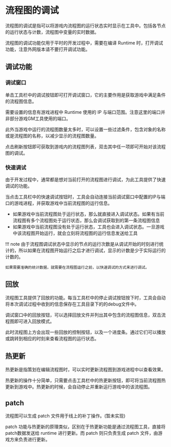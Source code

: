 # 流程图的调试

流程图的调试是指可以将游戏内流程图的运行状态实时显示在工具中。包括各节点的运行状态与计数，流程图中变量的实时数据。

流程图的调试功能仅用于平时的开发过程中，需要在编译 Runtime 时，打开调试功能，注意外网版本请不要打开调试功能。

## 调试功能

### 调试窗口

单击工具栏中的调试按钮即可打开调试窗口，它的主要作用是获取游戏中满足条件的流程图信息。

需要设置的信息有游戏进程中 Runtime 使用的 IP 与端口范围。注意这里的端口并非部分游戏GM工具使用的端口。

此外当游戏中运行的流程图数量太多时，可以设置一些过滤条件，包含对象的名称或是流程图的名称，以减少显示的流程图数量。

点击刷新按钮即可获取到游戏内的流程图列表，双击其中任一项即可开始对该流程图的调试。

### 快速调试

由于开发过程中，通常都是想对当前打开的流程图进行调试，为此工具提供了快速调试的功能。

当点击工具栏中的快速调试按钮时，工具会自动连接当前调试窗口中配置的IP与端口的游戏进程，并获取游戏中当前流程图的运行信息。

- 如果游戏中当前流程图处于运行状态，那么就直接进入调试状态。如果有当前流程图有多个流程图处于运行状态，那么会调试获取到的第一条流程图信息
- 如果游戏中当前流程图没有处于运行状态，工具也会进入调试状态。一旦游戏中该流程图开始运行，就会立刻将流程图的运行信息发送给工具

!!! note
    由于流程图调试状态中显示的节点的运行次数是从调试开始的时刻进行统计的，所以如果在流程图开始运行之后才进行调试，显示的计数是少于实际运行的计数的。
    
    如果需要准确的统计数据，就需要在流程图运行之前，以快速调试的方式来进行调试。

## 回放

流程图工具提供了回放的功能。每当工具栏中的停止调试按钮按下时，工具会自动将本次调试过程中收到的信息保存在工具目录下的的debug文件中。

调试窗口中的回放按钮，可以选择回放文件并列出其中包含的流程图信息，双击流程图即可进入回放模式。

此时流程图上方会出现一些回放的控制按钮，以及一个进度条。通过它们可以播放或跳转到相应的时刻来查看流程图的运行状态。

## 热更新

热更新是指策划在编辑流程图时，可以实时更新流程图到游戏进程中以查看效果。

热更新的操作十分简单，只需要点击工具栏中的热更新按钮，即可将当前流程图热更新到游戏中。热更新的时候，会自动停止并重新运行游戏中的该流程图。

## patch

流程图可以生成 patch 文件用于线上的补丁操作。(暂未实现)

patch 功能与热更新的原理类似，区别在于热更新功能是通过流程图工具，直接将patch数据发送给 runtime 进行更新。而 patch 则只负责生成 patch 文件，由游戏方来负责进行更新。